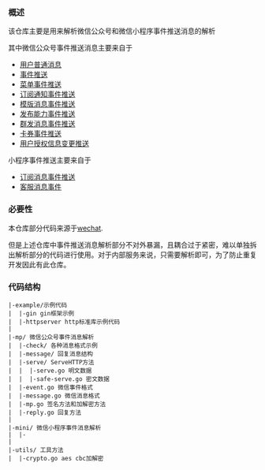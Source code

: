 ### 概述

该仓库主要是用来解析微信公众号和微信小程序事件推送消息的解析

其中微信公众号事件推送消息主要来自于

- [用户普通消息](https://developers.weixin.qq.com/doc/offiaccount/Message_Management/Receiving_standard_messages.html)
- [事件推送](https://developers.weixin.qq.com/doc/offiaccount/Message_Management/Receiving_event_pushes.html)
- [菜单事件推送](https://developers.weixin.qq.com/doc/offiaccount/Custom_Menus/Custom_Menu_Push_Events.html)
- [订阅通知事件推送](https://developers.weixin.qq.com/doc/offiaccount/Subscription_Messages/api.html#%E4%BA%8B%E4%BB%B6%E6%8E%A8%E9%80%81)
- [模版消息事件推送](https://developers.weixin.qq.com/doc/offiaccount/Message_Management/Template_Message_Interface.html#%E4%BA%8B%E4%BB%B6%E6%8E%A8%E9%80%81)
- [发布能力事件推送](https://developers.weixin.qq.com/doc/offiaccount/Publish/Callback_on_finish.html)
- [群发消息事件推送](https://developers.weixin.qq.com/doc/offiaccount/Message_Management/Batch_Sends_and_Originality_Checks.html#7)
- [卡券事件推送](https://developers.weixin.qq.com/doc/offiaccount/Cards_and_Offer/Coupons_Vouchers_and_Cards_Event_Push_Messages.html)
- [用户授权信息变更推送](https://developers.weixin.qq.com/doc/offiaccount/OA_Web_Apps/authorization_change.html)

小程序事件推送主要来自于

- [订阅消息事件推送](https://developers.weixin.qq.com/miniprogram/dev/framework/open-ability/subscribe-message.html)
- [客服消息事件](https://developers.weixin.qq.com/miniprogram/dev/framework/open-ability/customer-message/receive.html)

### 必要性

本仓库部分代码来源于[wechat](https://github.com/silenceper/wechat).

但是上述仓库中事件推送消息解析部分不对外暴漏，且耦合过于紧密，难以单独拆出解析部分的代码进行使用。对于内部服务来说，只需要解析即可，为了防止重复开发因此有此仓库。

### 代码结构

```
|-example/示例代码
|  |-gin gin框架示例
|  |-httpserver http标准库示例代码
|
|-mp/ 微信公众号事件消息解析
|  |-check/ 各种消息格式示例
|  |-message/ 回复消息结构
|  |-serve/ ServeHTTP方法
|  |  |-serve.go 明文数据
|  |  |-safe-serve.go 密文数据
|  |-event.go 微信事件格式
|  |-message.go 微信消息格式
|  |-mp.go 签名方法和加解密方法
|  |-reply.go 回复方法
|
|-mini/ 微信小程序事件消息解析
|  |-
|
|-utils/ 工具方法
|  |-crypto.go aes cbc加解密
```
